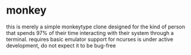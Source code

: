 # monkey
this is merely a simple monkeytype clone designed for the kind of person that spends 97% of their time interacting with their system through a terminal.
requires basic emulator support for ncurses
is under active development, do not expect it to be bug-free
